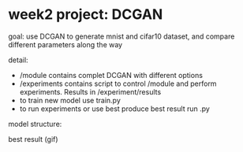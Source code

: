 # week2 project: DCGAN

goal: use DCGAN to generate mnist and cifar10 dataset, and compare different parameters along the way   

detail:

* /module contains complet DCGAN with different options
* /experiments contains script to control /module and perform experiments. Results in /experiment/results
* to train new model use train.py
* to run experiments or use best produce best result run .py


model structure:


best result (gif)

